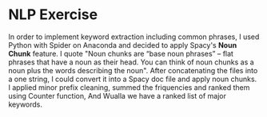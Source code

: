 # NLP Exercise  
In order to implement keyword extraction including common phrases, I used Python with Spider on Anaconda and decided to apply Spacy's **Noun Chunk** feature.
I quote "Noun chunks are “base noun phrases” – flat phrases that have a noun as their head. You can think of noun chunks as a noun plus the words describing the noun".
After concatenating the files into a one string, I could convert it into a Spacy doc file and apply noun chunks.
I applied minor prefix cleaning, summed the friquencies and ranked them using Counter function,
And Wualla we have a ranked list of major keywords.
